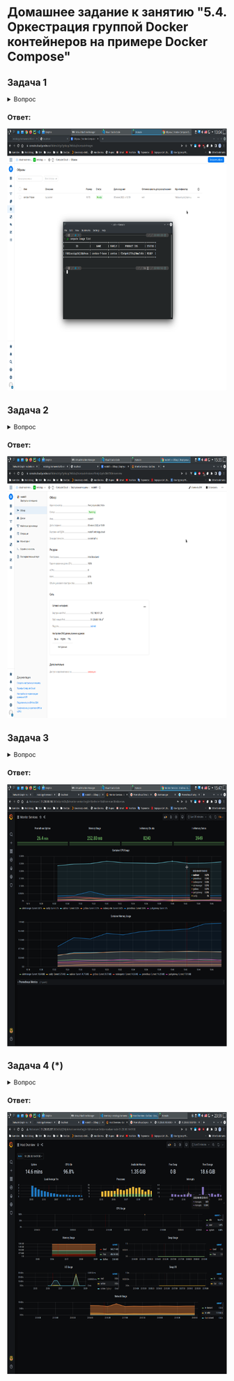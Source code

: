 # Домашнее задание к занятию "5.4. Оркестрация группой Docker контейнеров на примере Docker Compose"

## Задача 1

<details>
  <summary>Вопрос</summary>

Создать собственный образ операционной системы с помощью Packer.

Для получения зачета, вам необходимо предоставить:
- Скриншот страницы, как на слайде из презентации (слайд 37).

</details>

### Ответ:

<p align="center">
  <img width="1200" height="600" src="./img/q1.png">
</p>

## Задача 2

<details>
  <summary>Вопрос</summary>

Создать вашу первую виртуальную машину в Яндекс.Облаке.

Для получения зачета, вам необходимо предоставить:
- Скриншот страницы свойств созданной ВМ, как на примере ниже:

<p align="center">
  <img width="1200" height="600" src="https://github.com/netology-code/virt-homeworks/raw/virt-11/05-virt-04-docker-compose/assets/yc_01.png">
</p>

</details>

### Ответ:

<p align="center">
  <img width="1200" height="600" src="./img/q2.png">
</p>

## Задача 3

<details>
  <summary>Вопрос</summary>

Создать ваш первый готовый к боевой эксплуатации компонент мониторинга, состоящий из стека микросервисов.

Для получения зачета, вам необходимо предоставить:
- Скриншот работающего веб-интерфейса Grafana с текущими метриками, как на примере ниже

<p align="center">
  <img width="1200" height="600" src="https://github.com/netology-code/virt-homeworks/raw/virt-11/05-virt-04-docker-compose/assets/yc_02.png">
</p>

</details>

### Ответ:

<p align="center">
  <img width="1200" height="600" src="./img/q3.png">
</p>

## Задача 4 (*)

<details>
  <summary>Вопрос</summary>

Создать вторую ВМ и подключить её к мониторингу развёрнутому на первом сервере.

Для получения зачета, вам необходимо предоставить:
- Скриншот из Grafana, на котором будут отображаться метрики добавленного вами сервера.

</details>

### Ответ:

<p align="center">
  <img width="1200" height="600" src="./img/q4.png">
</p>
